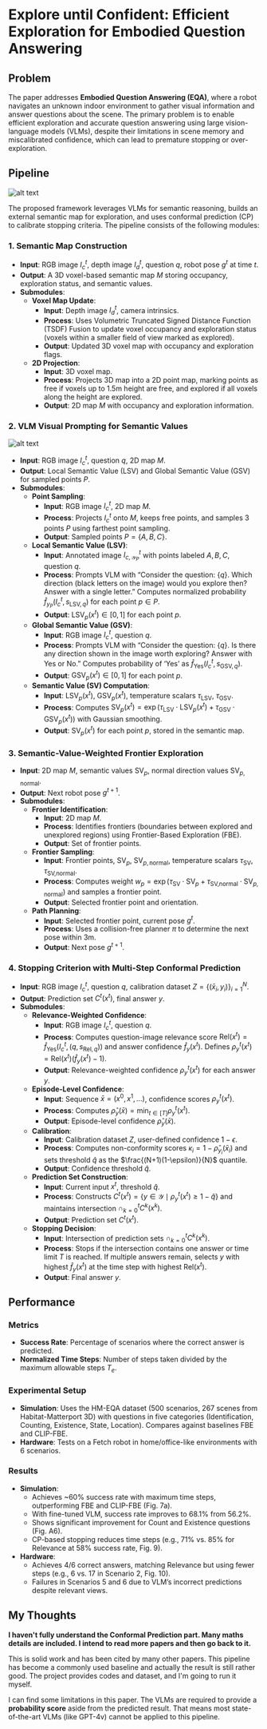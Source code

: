 # Explore until Confident: Efficient Exploration for Embodied Question Answering

## Problem

The paper addresses **Embodied Question Answering (EQA)**, where a robot navigates an unknown indoor environment to gather visual information and answer questions about the scene. The primary problem is to enable efficient exploration and accurate question answering using large vision-language models (VLMs), despite their limitations in scene memory and miscalibrated confidence, which can lead to premature stopping or over-exploration.

## Pipeline

![alt text](<截屏2025-07-03 18.05.28.png>)

The proposed framework leverages VLMs for semantic reasoning, builds an external semantic map for exploration, and uses conformal prediction (CP) to calibrate stopping criteria. The pipeline consists of the following modules:

### 1. Semantic Map Construction
- **Input**: RGB image $I_c^t$, depth image $I_d^t$, question $q$, robot pose $g^t$ at time $t$.
- **Output**: A 3D voxel-based semantic map $M$ storing occupancy, exploration status, and semantic values.
- **Submodules**:
  - **Voxel Map Update**:
    - **Input**: Depth image $I_d^t$, camera intrinsics.
    - **Process**: Uses Volumetric Truncated Signed Distance Function (TSDF) Fusion to update voxel occupancy and exploration status (voxels within a smaller field of view marked as explored).
    - **Output**: Updated 3D voxel map with occupancy and exploration flags.
  - **2D Projection**:
    - **Input**: 3D voxel map.
    - **Process**: Projects 3D map into a 2D point map, marking points as free if voxels up to 1.5m height are free, and explored if all voxels along the height are explored.
    - **Output**: 2D map $M$ with occupancy and exploration information.

### 2. VLM Visual Prompting for Semantic Values
![alt text](<截屏2025-07-03 18.06.36.png>)
- **Input**: RGB image $I_c^t$, question $q$, 2D map $M$.
- **Output**: Local Semantic Value (LSV) and Global Semantic Value (GSV) for sampled points $P$.
- **Submodules**:
  - **Point Sampling**:
    - **Input**: RGB image $I_c^t$, 2D map $M$.
    - **Process**: Projects $I_c^t$ onto $M$, keeps free points, and samples 3 points $P$ using farthest point sampling.
    - **Output**: Sampled points $P = \{A, B, C\}$.
  - **Local Semantic Value (LSV)**:
    - **Input**: Annotated image $I_{c,\mathcal{Y}_P}^t$ with points labeled $A, B, C$, question $q$.
    - **Process**: Prompts VLM with “Consider the question: $\{q\}$. Which direction (black letters on the image) would you explore then? Answer with a single letter.” Computes normalized probability $\hat{f}_{y_P}(I_c^t, s_{\text{LSV},q})$ for each point $p \in P$.
    - **Output**: $\text{LSV}_p(x^t) \in [0,1]$ for each point $p$.
  - **Global Semantic Value (GSV)**:
    - **Input**: RGB image $I_c^t$, question $q$.
    - **Process**: Prompts VLM with “Consider the question: $\{q\}$. Is there any direction shown in the image worth exploring? Answer with Yes or No.” Computes probability of ‘Yes’ as $\hat{f}_{\text{Yes}}(I_c^t, s_{\text{GSV},q})$.
    - **Output**: $\text{GSV}_p(x^t) \in [0,1]$ for each point $p$.
  - **Semantic Value (SV) Computation**:
    - **Input**: $\text{LSV}_p(x^t)$, $\text{GSV}_p(x^t)$, temperature scalars $\tau_{\text{LSV}}$, $\tau_{\text{GSV}}$.
    - **Process**: Computes $\text{SV}_p(x^t) = \exp(\tau_{\text{LSV}} \cdot \text{LSV}_p(x^t) + \tau_{\text{GSV}} \cdot \text{GSV}_p(x^t))$ with Gaussian smoothing.
    - **Output**: $\text{SV}_p(x^t)$ for each point $p$, stored in the semantic map.

### 3. Semantic-Value-Weighted Frontier Exploration
- **Input**: 2D map $M$, semantic values $\text{SV}_p$, normal direction values $\text{SV}_{p,\text{normal}}$.
- **Output**: Next robot pose $g^{t+1}$.
- **Submodules**:
  - **Frontier Identification**:
    - **Input**: 2D map $M$.
    - **Process**: Identifies frontiers (boundaries between explored and unexplored regions) using Frontier-Based Exploration (FBE).
    - **Output**: Set of frontier points.
  - **Frontier Sampling**:
    - **Input**: Frontier points, $\text{SV}_p$, $\text{SV}_{p,\text{normal}}$, temperature scalars $\tau_{\text{SV}}$, $\tau_{\text{SV,normal}}$.
    - **Process**: Computes weight $w_p = \exp(\tau_{\text{SV}} \cdot \text{SV}_p + \tau_{\text{SV,normal}} \cdot \text{SV}_{p,\text{normal}})$ and samples a frontier point.
    - **Output**: Selected frontier point and orientation.
  - **Path Planning**:
    - **Input**: Selected frontier point, current pose $g^t$.
    - **Process**: Uses a collision-free planner $\pi$ to determine the next pose within 3m.
    - **Output**: Next pose $g^{t+1}$.

### 4. Stopping Criterion with Multi-Step Conformal Prediction
- **Input**: RGB image $I_c^t$, question $q$, calibration dataset $Z = \{(\bar{x}_i, y_i)\}_{i=1}^N$.
- **Output**: Prediction set $C^t(x^t)$, final answer $y$.
- **Submodules**:
  - **Relevance-Weighted Confidence**:
    - **Input**: RGB image $I_c^t$, question $q$.
    - **Process**: Computes question-image relevance score $\text{Rel}(x^t) = \hat{f}_{\text{Yes}}(I_c^t, (q, s_{\text{Rel},q}))$ and answer confidence $\hat{f}_y(x^t)$. Defines $\rho_y^t(x^t) = \text{Rel}(x^t)(\hat{f}_y(x^t) - 1)$.
    - **Output**: Relevance-weighted confidence $\rho_y^t(x^t)$ for each answer $y$.
  - **Episode-Level Confidence**:
    - **Input**: Sequence $\bar{x} = (x^0, x^1, \ldots)$, confidence scores $\rho_y^t(x^t)$.
    - **Process**: Computes $\hat{\rho}_y(\bar{x}) = \min_{t \in [T]} \rho_y^t(x^t)$.
    - **Output**: Episode-level confidence $\hat{\rho}_y(\bar{x})$.
  - **Calibration**:
    - **Input**: Calibration dataset $Z$, user-defined confidence $1-\epsilon$.
    - **Process**: Computes non-conformity scores $\kappa_i = 1 - \hat{\rho}_{y_i}(\bar{x}_i)$ and sets threshold $\hat{q}$ as the $\frac{(N+1)(1-\epsilon)}{N}$ quantile.
    - **Output**: Confidence threshold $\hat{q}$.
  - **Prediction Set Construction**:
    - **Input**: Current input $x^t$, threshold $\hat{q}$.
    - **Process**: Constructs $C^t(x^t) = \{y \in \mathcal{Y} \mid \rho_y^t(x^t) \geq 1-\hat{q}\}$ and maintains intersection $\cap_{k=0}^t C^k(x^k)$.
    - **Output**: Prediction set $C^t(x^t)$.
  - **Stopping Decision**:
    - **Input**: Intersection of prediction sets $\cap_{k=0}^t C^k(x^k)$.
    - **Process**: Stops if the intersection contains one answer or time limit $T$ is reached. If multiple answers remain, selects $y$ with highest $\hat{f}_y(x^t)$ at the time step with highest $\text{Rel}(x^t)$.
    - **Output**: Final answer $y$.

## Performance

### Metrics
- **Success Rate**: Percentage of scenarios where the correct answer is predicted.
- **Normalized Time Steps**: Number of steps taken divided by the maximum allowable steps $T_e$.

### Experimental Setup
- **Simulation**: Uses the HM-EQA dataset (500 scenarios, 267 scenes from Habitat-Matterport 3D) with questions in five categories (Identification, Counting, Existence, State, Location). Compares against baselines FBE and CLIP-FBE.
- **Hardware**: Tests on a Fetch robot in home/office-like environments with 6 scenarios.

### Results
- **Simulation**:
  - Achieves ~60% success rate with maximum time steps, outperforming FBE and CLIP-FBE (Fig. 7a).
  - With fine-tuned VLM, success rate improves to 68.1% from 56.2%.
  - Shows significant improvement for Count and Existence questions (Fig. A6).
  - CP-based stopping reduces time steps (e.g., 71% vs. 85% for Relevance at 58% success rate, Fig. 9).
- **Hardware**:
  - Achieves 4/6 correct answers, matching Relevance but using fewer steps (e.g., 6 vs. 17 in Scenario 2, Fig. 10).
  - Failures in Scenarios 5 and 6 due to VLM’s incorrect predictions despite relevant views.

## My Thoughts

**I haven't fully understand the Conformal Prediction part. Many maths details are included. I intend to read more papers and then go back to it.**

This is solid work and has been cited by many other papers. This pipeline has become a commonly used baseline and actually the result is still rather good. The project provides codes and dataset, and I'm going to run it myself.

I can find some limitations in this paper. The VLMs are required to provide a **probability score** aside from the predicted result. That means most state-of-the-art VLMs (like GPT-4v) cannot be applied to this pipeline.
